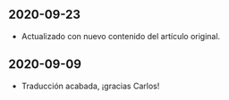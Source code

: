 ## 2020-09-23

- Actualizado con nuevo contenido del artículo original.

## 2020-09-09

- Traducción acabada, ¡gracias Carlos!
